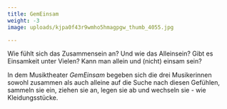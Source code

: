 ```yaml
---
title: GemEinsam
weight: -3
image: uploads/kjpa0f43r9wmho5hmagpgw_thumb_4055.jpg

---
```

Wie fühlt sich das Zusammensein an? Und wie das Alleinsein? Gibt es Einsamkeit unter Vielen? Kann man allein und (nicht) einsam sein?

In dem Musiktheater _GemEinsam_ begeben sich die drei Musikerinnen sowohl zusammen als auch alleine auf die Suche nach diesen Gefühlen, sammeln sie ein, ziehen sie an, legen sie ab und wechseln sie - wie Kleidungsstücke.

